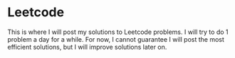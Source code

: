 # Leetcode
This is where I will post my solutions to Leetcode problems. I will try to do 1 problem a day for a while. For now, I cannot guarantee I will post the most efficient solutions, but I will improve solutions later on.
